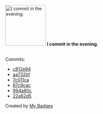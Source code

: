 <img src="https://my-badges.github.io/my-badges/evening-commits.png" alt="I commit in the evening." title="I commit in the evening." width="128">
<strong>I commit in the evening.</strong>
<br><br>

Commits:

- <a href="https://github.com/ksysoev/mcp-go-tools/commit/c812e944fd846f674f5900250af6079d63e36d08">c812e94</a>
- <a href="https://github.com/ksysoev/mcp-go-tools/commit/aa732bfc0f27ce12c3f8c704a78f217040d4333e">aa732bf</a>
- <a href="https://github.com/ksysoev/mcp-go-tools/commit/7c011ca194c7f2ab3f0aefc9b0b887b1701e98b6">7c011ca</a>
- <a href="https://github.com/ksysoev/mcp-go-tools/commit/87c9cac049a4dc7abcdc275542e700c69fa98b0d">87c9cac</a>
- <a href="https://github.com/ksysoev/mcp-go-tools/commit/994a80cbcba472e8a8ab9f65bbabd34fcb2708a5">994a80c</a>
- <a href="https://github.com/ksysoev/mcp-go-tools/commit/22a62d5cd00dfef6c569109d17976e5b943be7d3">22a62d5</a>


Created by <a href="https://github.com/my-badges/my-badges">My Badges</a>